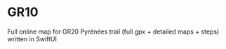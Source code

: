 # GR10
Full online map for GR20 Pyrénées trail (full gpx + detailed maps + steps) written in SwiftUI
